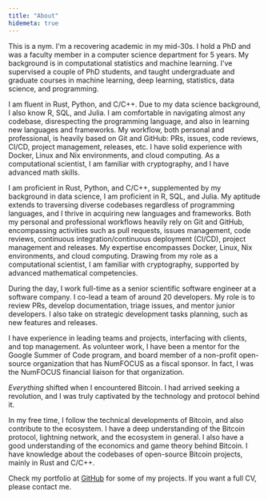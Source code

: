 ```yaml
---
title: "About"
hidemeta: true
---
```


This is a nym.
I'm a recovering academic in my mid-30s.
I hold a PhD and was a faculty member in a computer science department for 5 years.
My background is in computational statistics and machine learning.
I've supervised a couple of PhD students,
and taught undergraduate and graduate courses in machine learning,
deep learning, statistics, data science, and programming.

I am fluent in Rust, Python, and C/C++.
Due to my data science background, I also know R, SQL, and Julia.
I am comfortable in navigating almost any codebase,
disrespecting the programming language,
and also in learning new languages and frameworks.
My workflow, both personal and professional,
is heavily based on Git and GitHub:
PRs, issues, code reviews, CI/CD, project management, releases, etc.
I have solid experience with Docker, Linux and Nix environments, and cloud computing.
As a computational scientist, I am familiar with cryptography,
and I have advanced math skills.

I am proficient in Rust, Python, and C/C++,
supplemented by my background in data science,
I am proficient in R, SQL, and Julia.
My aptitude extends to traversing diverse codebases regardless of programming languages,
and I thrive in acquiring new languages and frameworks.
Both my personal and professional workflows heavily rely on Git and GitHub,
encompassing activities such as pull requests, issues management, code reviews,
continuous integration/continuous deployment (CI/CD), project management
and releases.
My expertise encompasses Docker, Linux, Nix environments, and cloud computing.
Drawing from my role as a computational scientist, I am familiar with cryptography,
supported by advanced mathematical competencies.

During the day,
I work full-time as a senior scientific software engineer at a software company.
I co-lead a team of around 20 developers.
My role is to review PRs, develop documentation,
triage issues, and mentor junior developers.
I also take on strategic development tasks planning,
such as new features and releases.

I have experience in leading teams and projects,
interfacing with clients, and top management.
As volunteer work,
I have been a mentor for the Google Summer of Code program,
and board member of a non-profit open-source organization that has
NumFOCUS as a fiscal sponsor.
In fact, I was the NumFOCUS financial liaison for that organization.

_Everything_ shifted when I encountered Bitcoin.
I had arrived seeking a revolution,
and I was truly captivated by the technology and protocol behind it.

In my free time, I follow the technical developments of Bitcoin,
and also contribute to the ecosystem.
I have a deep understanding of the Bitcoin protocol,
lightning network, and the ecosystem in general.
I also have a good understanding of the economics and game theory behind Bitcoin.
I have knowledge about the codebases of open-source Bitcoin projects,
mainly in Rust and C/C++.

Check my portfolio at [GitHub](https://github.com/realeinherjar) for some of my projects.
If you want a full CV, please contact me.
